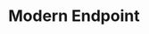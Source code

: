 ---
title: "Modern Endpoint"
description: "Microsoft 365 is the cloud for productivity that combines Office applications, device management services, and advanced security features for the Modern Workplace."
---